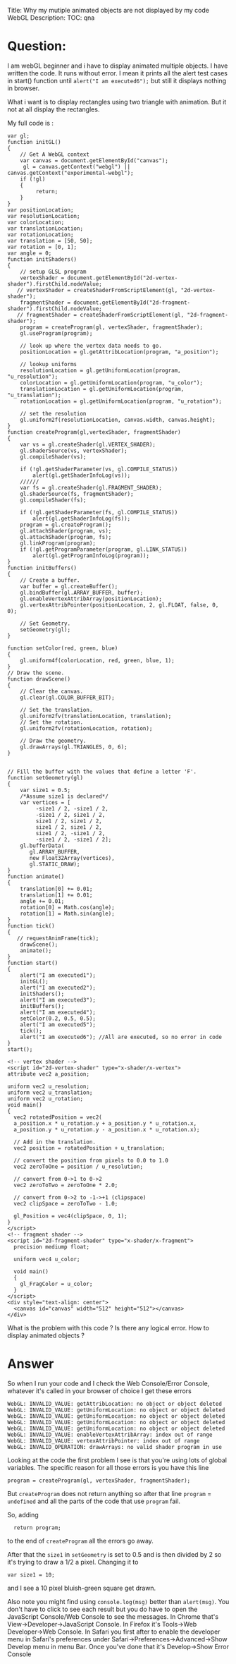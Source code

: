 Title: Why my mutiple animated objects are not displayed by my code WebGL
Description:
TOC: qna

# Question:

I am webGL beginner and i have to display animated multiple objects. I have written the code. It runs without error. I mean it prints all the alert test cases in start() function until `alert("I am executed6");` but still it displays nothing in browser. 

What i want is to display rectangles using two triangle with animation. But it not at all display the rectangles. 

My full code is :

<!-- begin snippet: js hide: false -->

<!-- language: lang-js -->


    var gl;
    function initGL()
    {
        // Get A WebGL context
        var canvas = document.getElementById("canvas");
         gl = canvas.getContext("webgl") || canvas.getContext("experimental-webgl");
        if (!gl)
        {              
             return;
        }           
    }
    var positionLocation;
    var resolutionLocation;
    var colorLocation;
    var translationLocation;
    var rotationLocation;
    var translation = [50, 50];
    var rotation = [0, 1];
    var angle = 0;
    function initShaders()
    {
        // setup GLSL program
        vertexShader = document.getElementById("2d-vertex-shader").firstChild.nodeValue;
       // vertexShader = createShaderFromScriptElement(gl, "2d-vertex-shader");
        fragmentShader = document.getElementById("2d-fragment-shader").firstChild.nodeValue;
       // fragmentShader = createShaderFromScriptElement(gl, "2d-fragment-shader");
        program = createProgram(gl, vertexShader, fragmentShader);
        gl.useProgram(program);
       
        // look up where the vertex data needs to go.
        positionLocation = gl.getAttribLocation(program, "a_position");

        // lookup uniforms
        resolutionLocation = gl.getUniformLocation(program, "u_resolution");
        colorLocation = gl.getUniformLocation(program, "u_color");
        translationLocation = gl.getUniformLocation(program, "u_translation");
        rotationLocation = gl.getUniformLocation(program, "u_rotation");

        // set the resolution
        gl.uniform2f(resolutionLocation, canvas.width, canvas.height);
    }
    function createProgram(gl,vertexShader, fragmentShader)
    {
        var vs = gl.createShader(gl.VERTEX_SHADER);
        gl.shaderSource(vs, vertexShader);
        gl.compileShader(vs);

        if (!gl.getShaderParameter(vs, gl.COMPILE_STATUS))
            alert(gl.getShaderInfoLog(vs));
        //////
        var fs = gl.createShader(gl.FRAGMENT_SHADER);
        gl.shaderSource(fs, fragmentShader);
        gl.compileShader(fs);

        if (!gl.getShaderParameter(fs, gl.COMPILE_STATUS))
            alert(gl.getShaderInfoLog(fs));
        program = gl.createProgram();
        gl.attachShader(program, vs);
        gl.attachShader(program, fs);
        gl.linkProgram(program);
        if (!gl.getProgramParameter(program, gl.LINK_STATUS))
            alert(gl.getProgramInfoLog(program));
    }
    function initBuffers()
    {
        // Create a buffer.
        var buffer = gl.createBuffer();
        gl.bindBuffer(gl.ARRAY_BUFFER, buffer);
        gl.enableVertexAttribArray(positionLocation);
        gl.vertexAttribPointer(positionLocation, 2, gl.FLOAT, false, 0, 0);

        // Set Geometry.
        setGeometry(gl);
    }

    function setColor(red, green, blue)
    {
        gl.uniform4f(colorLocation, red, green, blue, 1);
    }
    // Draw the scene.
    function drawScene()
    {
        // Clear the canvas.
        gl.clear(gl.COLOR_BUFFER_BIT);

        // Set the translation.
        gl.uniform2fv(translationLocation, translation);
        // Set the rotation.
        gl.uniform2fv(rotationLocation, rotation);

        // Draw the geometry.
        gl.drawArrays(gl.TRIANGLES, 0, 6);
    }


    // Fill the buffer with the values that define a letter 'F'.
    function setGeometry(gl)
    {
        var size1 = 0.5;
        /*Assume size1 is declared*/
        var vertices = [
             -size1 / 2, -size1 / 2,
             -size1 / 2, size1 / 2,
             size1 / 2, size1 / 2,
             size1 / 2, size1 / 2,
             size1 / 2, -size1 / 2,
             -size1 / 2, -size1 / 2];
        gl.bufferData(
           gl.ARRAY_BUFFER,
           new Float32Array(vertices),
           gl.STATIC_DRAW);
    }
    function animate()
    {
        translation[0] += 0.01;
        translation[1] += 0.01;
        angle += 0.01;
        rotation[0] = Math.cos(angle);
        rotation[1] = Math.sin(angle);
    }
    function tick()
    {
       // requestAnimFrame(tick);
        drawScene();
        animate();
    }
    function start()
    {
        alert("I am executed1");
        initGL();
        alert("I am executed2");
        initShaders();
        alert("I am executed3");
        initBuffers();
        alert("I am executed4");
        setColor(0.2, 0.5, 0.5);
        alert("I am executed5");
        tick();
        alert("I am executed6"); //All are executed, so no error in code
    }
    start();

<!-- language: lang-html -->

    <!-- vertex shader -->
    <script id="2d-vertex-shader" type="x-shader/x-vertex">
    attribute vec2 a_position;

    uniform vec2 u_resolution;
    uniform vec2 u_translation;
    uniform vec2 u_rotation;
    void main() 
    {
      vec2 rotatedPosition = vec2(
      a_position.x * u_rotation.y + a_position.y * u_rotation.x,
      a_position.y * u_rotation.y - a_position.x * u_rotation.x);
      
      // Add in the translation.
      vec2 position = rotatedPosition + u_translation;
      
      // convert the position from pixels to 0.0 to 1.0
      vec2 zeroToOne = position / u_resolution;
      
      // convert from 0->1 to 0->2
      vec2 zeroToTwo = zeroToOne * 2.0;
      
      // convert from 0->2 to -1->+1 (clipspace)
      vec2 clipSpace = zeroToTwo - 1.0;
      
      gl_Position = vec4(clipSpace, 0, 1);
    }
    </script>
    <!-- fragment shader -->
    <script id="2d-fragment-shader" type="x-shader/x-fragment">
      precision mediump float;

      uniform vec4 u_color;

      void main()
      {
        gl_FragColor = u_color;
      }
    </script>
    <div style="text-align: center">
      <canvas id="canvas" width="512" height="512"></canvas>
    </div>


<!-- end snippet -->

What is the problem with this code ? Is there any logical error. How to display animated objects ?

# Answer

So when I run your code and I check the Web Console/Error Console, whatever it's called in your browser of choice I get these errors

    WebGL: INVALID_VALUE: getAttribLocation: no object or object deleted
    WebGL: INVALID_VALUE: getUniformLocation: no object or object deleted
    WebGL: INVALID_VALUE: getUniformLocation: no object or object deleted
    WebGL: INVALID_VALUE: getUniformLocation: no object or object deleted
    WebGL: INVALID_VALUE: getUniformLocation: no object or object deleted
    WebGL: INVALID_VALUE: enableVertexAttribArray: index out of range
    WebGL: INVALID_VALUE: vertexAttribPointer: index out of range
    WebGL: INVALID_OPERATION: drawArrays: no valid shader program in use


Looking at the code the first problem I see is that you're using lots of global variables. The specific reason for all those errors is you have this line

    program = createProgram(gl, vertexShader, fragmentShader);

But `createProgram` does not return anything so after that line `program` = `undefined` and all the parts of the code that use `program` fail.

So, adding

      return program;

to the end of `createProgram` all the errors go away. 

After that the `size1` in `setGeometry` is set to 0.5 and is then divided by 2 so it's trying to draw a 1/2 a pixel. Changing it to

    var size1 = 10;

and I see a 10 pixel bluish-green square get drawn. 

Also note you might find using `console.log(msg)` better than `alert(msg)`. You don't have to click to see each result but you do have to open the JavaScript Console/Web Console to see the messages. In Chrome that's View->Developer->JavaScript Console. In Firefox it's Tools->Web Developer->Web Console. In Safari you first after to enable the developer menu in Safari's preferences under Safari->Preferences->Advanced->Show Develop menu in menu Bar. Once you've done that it's Develop->Show Error Console

